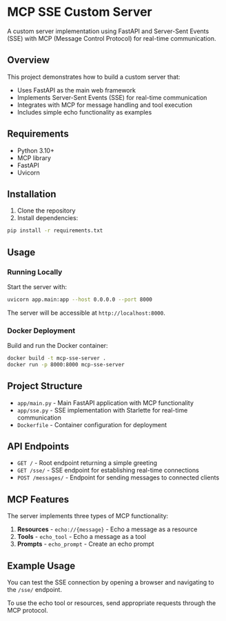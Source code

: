 # MCP SSE Custom Server

A custom server implementation using FastAPI and Server-Sent Events (SSE) with MCP (Message Control Protocol) for real-time communication.

## Overview

This project demonstrates how to build a custom server that:
- Uses FastAPI as the main web framework
- Implements Server-Sent Events (SSE) for real-time communication
- Integrates with MCP for message handling and tool execution
- Includes simple echo functionality as examples

## Requirements

- Python 3.10+
- MCP library
- FastAPI
- Uvicorn

## Installation

1. Clone the repository
2. Install dependencies:

```bash
pip install -r requirements.txt
```

## Usage

### Running Locally

Start the server with:

```bash
uvicorn app.main:app --host 0.0.0.0 --port 8000
```

The server will be accessible at `http://localhost:8000`.

### Docker Deployment

Build and run the Docker container:

```bash
docker build -t mcp-sse-server .
docker run -p 8000:8000 mcp-sse-server
```

## Project Structure

- `app/main.py` - Main FastAPI application with MCP functionality
- `app/sse.py` - SSE implementation with Starlette for real-time communication
- `Dockerfile` - Container configuration for deployment

## API Endpoints

- `GET /` - Root endpoint returning a simple greeting
- `GET /sse/` - SSE endpoint for establishing real-time connections
- `POST /messages/` - Endpoint for sending messages to connected clients

## MCP Features

The server implements three types of MCP functionality:

1. **Resources** - `echo://{message}` - Echo a message as a resource
2. **Tools** - `echo_tool` - Echo a message as a tool
3. **Prompts** - `echo_prompt` - Create an echo prompt

## Example Usage

You can test the SSE connection by opening a browser and navigating to the `/sse/` endpoint.

To use the echo tool or resources, send appropriate requests through the MCP protocol.
